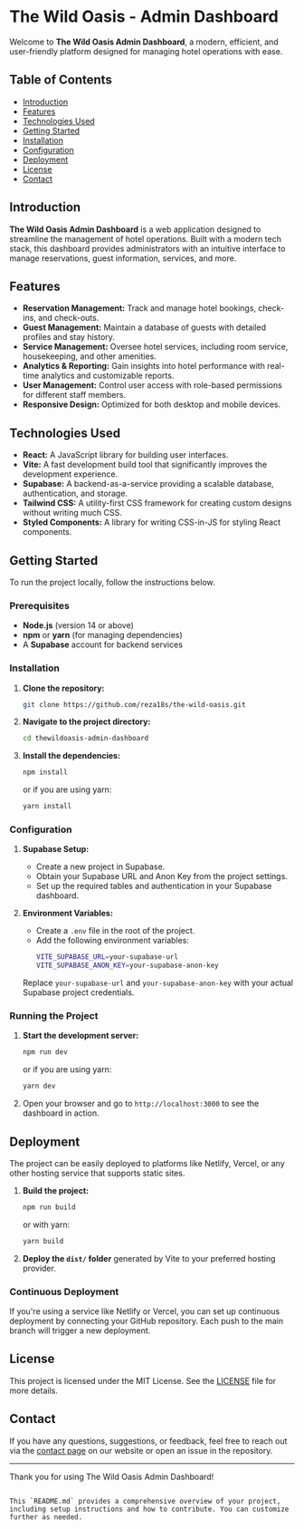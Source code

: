 # The Wild Oasis - Admin Dashboard

Welcome to **The Wild Oasis Admin Dashboard**, a modern, efficient, and user-friendly platform designed for managing hotel operations with ease.

## Table of Contents

- [Introduction](#introduction)
- [Features](#features)
- [Technologies Used](#technologies-used)
- [Getting Started](#getting-started)
- [Installation](#installation)
- [Configuration](#configuration)
- [Deployment](#deployment)
- [License](#license)
- [Contact](#contact)

## Introduction

**The Wild Oasis Admin Dashboard** is a web application designed to streamline the management of hotel operations. Built with a modern tech stack, this dashboard provides administrators with an intuitive interface to manage reservations, guest information, services, and more.

## Features

- **Reservation Management:** Track and manage hotel bookings, check-ins, and check-outs.
- **Guest Management:** Maintain a database of guests with detailed profiles and stay history.
- **Service Management:** Oversee hotel services, including room service, housekeeping, and other amenities.
- **Analytics & Reporting:** Gain insights into hotel performance with real-time analytics and customizable reports.
- **User Management:** Control user access with role-based permissions for different staff members.
- **Responsive Design:** Optimized for both desktop and mobile devices.

## Technologies Used

- **React:** A JavaScript library for building user interfaces.
- **Vite:** A fast development build tool that significantly improves the development experience.
- **Supabase:** A backend-as-a-service providing a scalable database, authentication, and storage.
- **Tailwind CSS:** A utility-first CSS framework for creating custom designs without writing much CSS.
- **Styled Components:** A library for writing CSS-in-JS for styling React components.

## Getting Started

To run the project locally, follow the instructions below.

### Prerequisites

- **Node.js** (version 14 or above)
- **npm** or **yarn** (for managing dependencies)
- A **Supabase** account for backend services

### Installation

1. **Clone the repository:**
   ```bash
   git clone https://github.com/reza18s/the-wild-oasis.git

2. **Navigate to the project directory:**
   ```bash
   cd thewildoasis-admin-dashboard
   ```

3. **Install the dependencies:**
   ```bash
   npm install
   ```
   or if you are using yarn:
   ```bash
   yarn install
   ```

### Configuration

1. **Supabase Setup:**
   - Create a new project in Supabase.
   - Obtain your Supabase URL and Anon Key from the project settings.
   - Set up the required tables and authentication in your Supabase dashboard.

2. **Environment Variables:**
   - Create a `.env` file in the root of the project.
   - Add the following environment variables:
     ```bash
     VITE_SUPABASE_URL=your-supabase-url
     VITE_SUPABASE_ANON_KEY=your-supabase-anon-key
     ```
   Replace `your-supabase-url` and `your-supabase-anon-key` with your actual Supabase project credentials.

### Running the Project

1. **Start the development server:**
   ```bash
   npm run dev
   ```
   or if you are using yarn:
   ```bash
   yarn dev
   ```

2. Open your browser and go to `http://localhost:3000` to see the dashboard in action.

## Deployment

The project can be easily deployed to platforms like Netlify, Vercel, or any other hosting service that supports static sites.

1. **Build the project:**
   ```bash
   npm run build
   ```
   or with yarn:
   ```bash
   yarn build
   ```

2. **Deploy the `dist/` folder** generated by Vite to your preferred hosting provider.

### Continuous Deployment

If you're using a service like Netlify or Vercel, you can set up continuous deployment by connecting your GitHub repository. Each push to the main branch will trigger a new deployment.

## License

This project is licensed under the MIT License. See the [LICENSE](LICENSE) file for more details.

## Contact

If you have any questions, suggestions, or feedback, feel free to reach out via the [contact page](https://thewildovasis.netlify.app/contact) on our website or open an issue in the repository.

---

Thank you for using The Wild Oasis Admin Dashboard!
```

This `README.md` provides a comprehensive overview of your project, including setup instructions and how to contribute. You can customize further as needed.

